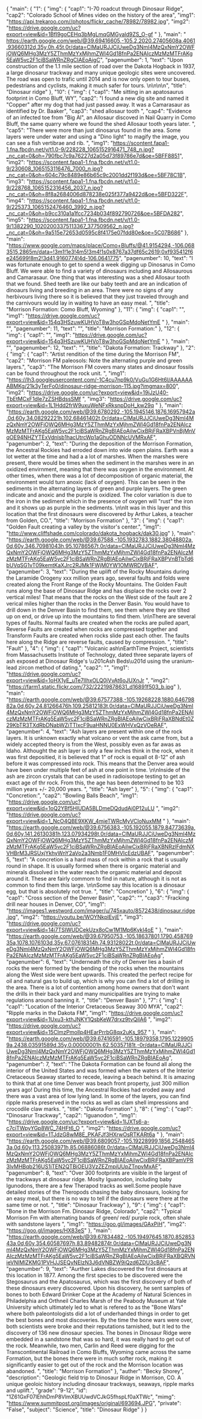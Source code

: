 {
    "main": {
        "1": {
            "img": {
                "cap1": "I-70 roadcut through Dinosaur Ridge", 
                "cap2": "Colorado School of Mines video on the history of the area", 
                "img1": "https://api.trekaroo.com//photos/flickr_cache/78982/78982.jpg", 
                "img2": "https://drive.google.com/uc?export=view&id=1BfI9goCEHq3bMgLmqGMGyald9ZS_O-gf "
            }, 
            "main": " https://earth.google.com/web/@39.69416605,-105.2,2020.27405608a,4061.93660312d,35y,0h,45t,0r/data=ClMaURJJCiUweDg3NmI4MzQxNmY2OWFjOWQ6MHg3MzY5ZThmMzYxMjhmZWI4Gd18fnPa2ENAIczMzMzMTFrAKg5EaW5vc2F1ciBSaWRnZRgCIAEoAigC", 
            "pagenumber": 1, 
            "text": "Upon construction of the 1.1 mile section of road over the Dakota Hogback in 1937, a large dinosarur trackway and many unique geologic sites were uncovered. The road was open to trafic until 2014 and is now only open to tour buses, pedestrians and cyclists, making it much safer for tours. \n\n\n\n", 
            "title": "Dinosaur ridge"
        }, 
        "10": {
            "img": {
                "cap1": "Me sitting in an apatosaurus footprint in Como Bluff, WY", 
                "cap2": "I found a new dig site and named it \"Copper\" after my dog that had just passed away. It was a Camarasaur as identified by Dr. Baaker", 
                "cap3": "shed allosaur tooth ", 
                "cap4": "Evidence of an infected toe from \"Big Al\", an Allosaur discoved in Nail Quarry in Como Bluff, the same quarry where we found the shed Allosaur tooth years later. ", 
                "cap5": "There were more than just dinosarus found in the area. Some layers were under water and using a \"Dino light\" to magify the image, you can see a fish vertibrae and rib. ", 
                "img1": "https://scontent.fapa1-1.fna.fbcdn.net/v/t1.0-9/228228_1065152916471_748_n.jpg?_nc_cat=0&oh=790fbc7c9a76227d2a05d73f89786e7d&oe=5BFF8851", 
                "img2": "https://scontent.fapa1-1.fna.fbcdn.net/v/t1.0-9/230608_1065153116476_7000_n.jpg?_nc_cat=0&oh=604c79c8489e86b65c9c2001dd2f193d&oe=5BF78C1B", 
                "img3": "https://scontent.fapa1-1.fna.fbcdn.net/v/t1.0-9/228768_1065152316456_2037_n.jpg?_nc_cat=0&oh=8f8a2684006d878238e025f377a9422d&oe=5BFD322F", 
                "img4": "https://scontent.fapa1-1.fna.fbcdn.net/v/t1.0-9/225373_1065152476460_3992_n.jpg?_nc_cat=0&oh=b9cc310a1a1fcc7234b034f892790726&oe=5BFDA282", 
                "img5": "https://scontent.fapa1-1.fna.fbcdn.net/v/t1.0-9/1382290_10202003375113367_377509562_n.jpg?_nc_cat=0&oh=9a515e72653d0595c8f4175e07fdd80e&oe=5C07B686"
            }, 
            "main": "https://www.google.com/maps/place/Como+Bluffs/@41.9154294,-106.0683515,2865m/data=!3m1!1e3!4m5!3m4!1s0x8767a37df65c2619:0xf935412f6e245699!8m2!3d41.9160774!4d-106.0641775", 
            "pagenumber": 10, 
            "text": "I was fortunate enough to get to spend a week digging up Dinosarus in Como Bluff. We were able to find a variety of dinosaurs including and Allosaurous and Camarasaur. One thing that was interesting was a shed Allosaur tooth that we found. Shed teeth are like our baby teeth and are an indication of dinoaurs living and breeding in an area. There were no signs of any herbivours living there so it is believed that they just traveled through and the carnivours would lay in waiting to have an easy meal. ", 
            "title": "Morrison Formation: Como Bluff, Wyoming"
        }, 
        "11": {
            "img": {
                "cap1": "", 
                "img1": "https://drive.google.com/uc?export=view&id=154q3HSzuwKUHVoT8w3hoGSpMdoNetYmE "
            }, 
            "main": "", 
            "pagenumber": 11, 
            "text": "", 
            "title": "Morrison Formation:"
        }, 
        "12": {
            "img": {
                "cap1": "", 
                "img1": "https://drive.google.com/uc?export=view&id=154q3HSzuwKUHVoT8w3hoGSpMdoNetYmE "
            }, 
            "main": "", 
            "pagenumber": 12, 
            "text": "", 
            "title": "Dakota Formation: Trackway"
        }, 
        "2": {
            "img": {
                "cap1": "Artist rendition of the time during the Morrison FM", 
                "cap2": "Morrison FM paleosols: Note the alternating purple and green layers.", 
                "cap3": "The Morrison FM covers many states and dinosaur fossils can be found throughout the rock unit. ", 
                "img1": "https://lh3.googleusercontent.com/-1C4cu7np9k0/VuGu1G6Ht6I/AAAAAAABMKg/21k3yTerFo0/dinosaur-ridge-morrison-115.jpg?imgmax=800", 
                "img2": "https://drive.google.com/uc?export=view&id=19iJzU40-TbEtMCxF1dle7zZSHBdssSMf ", 
                "img3": "https://drive.google.com/uc?export=view&id=1L1Hdd2frW9uxuWeNFxRksnpDoH_kw29q "
            }, 
            "main": "https://earth.google.com/web/@39.6780292,-105.1945146,1876.16957942a,0d,60y,34.08292221h,102.68461402t,0r/data=ClMaURJJCiUweDg3NmI4MzQxNmY2OWFjOWQ6MHg3MzY5ZThmMzYxMjhmZWI4Gd18fnPa2ENAIczMzMzMTFrAKg5EaW5vc2F1ciBSaWRnZRgBIAEoAiIwCixBRjFRaXBPVnBjMnVqOE94NHZYTExVdnlsb1hacUtrcWp1aGhuODNNcUVMRxAF", 
            "pagenumber": 2, 
            "text": "During the deposition of the Morrison Formation, the Ancestral Rockies had erroded down into wide open plains. Earth was a lot wetter at the time and had a a lot of marshes. When the marshes were present, there would be times when the sediment in the marshes were in an oxidized envirnment, meaning that there was oxygen in the environment. At other times, when there was a lot of decomposition of organic material, the environment would turn anoxic (lack of oxygen). This can be seen in the sediments in the alternating layers of green and purple layers. The green indicate and anoxic and the purple is oxidized. The color variation is due to the iron in the sediment which in the presence of oxygen will \"rust\" the iron and it shows up as purple in the sediments. \n\nIt was in this layer and this location that the first dinosaurs were discovered by Arthur Lakes, a teacher from Golden, CO.", 
            "title": "Morrison Formation"
        }, 
        "3": {
            "img": {
                "cap1": "Golden Fault creating a valley by the visitor's center.", 
                "img1": "http://www.cliffshade.com/colorado/dakota_hogback/dak30.jpg"
            }, 
            "main": "https://earth.google.com/web/@39.67588,-105.1932783,1882.38048802a,0d,60y,346.70981043h,95.10786567t,0r/data=ClMaURJJCiUweDg3NmI4MzQxNmY2OWFjOWQ6MHg3MzY5ZThmMzYxMjhmZWI4Gd18fnPa2ENAIczMzMzMTFrAKg5EaW5vc2F1ciBSaWRnZRgBIAEoAiIwCixBRjFRaXBPVnBTbTd6bUVqSG1vT09kemtKaXJrc2RJMk1FWjM0YW1OMWRDVBAF", 
            "pagenumber": 3, 
            "text": "During the uplift of the Rocky Mountains during the Laramide Orogeny xxx million years ago, several faults and folds were created along the Front Range of the Rocky Mountains. The Golden Fault runs along the base of Dinosaur Ridge and has displace the rocks over 2 vertical miles! That means that the rocks on the West side of the fault are 2 verical miles higher than the rocks in the Denver Basin. You would have to drill down in the Denver Basin to find them, see them where they are tilted up on end, or drive up into the mountains to find them. \n\nThere are several types of faults. Normal faults are created when the rocks are pulled apart, Reverse Faults are created when rocks are compressed together and Transform Faults are created when rocks slide past each other. The faults here along the Ridge are reverse faults, caused by compression. ", 
            "title": "Fault"
        }, 
        "4": {
            "img": {
                "cap1": "Volcanic ash\nEarthTime Project, scientists from Massachusetts Institute of Technology, dated three separate layers of ash exposed at Dinosaur Ridge's \u201cAsh Beds\u201d using the uranium-lead zircon method of dating.", 
                "cap2": "", 
                "img1": "https://drive.google.com/uc?export=view&id=1oHX1yE_uTe7lIhxOLQ0jVvAt6oJUXnJr ", 
                "img2": "https://farm1.static.flickr.com/732/22219878631_d16891f503_b.jpg"
            }, 
            "main": "https://earth.google.com/web/@39.67577388,-105.19268228,1880.64679882a,0d,60y,24.81266476h,109.25812183t,0r/data=ClMaURJJCiUweDg3NmI4MzQxNmY2OWFjOWQ6MHg3MzY5ZThmMzYxMjhmZWI4Gd18fnPa2ENAIczMzMzMTFrAKg5EaW5vc2F1ciBSaWRnZRgBIAEoAiIwCixBRjFRaXBNdEt0Z29KbTR3TXdRbDNabWZiTTIxcF9uaHNNU0ExWHVxQzVOeRAF", 
            "pagenumber": 4, 
            "text": "Ash layers are present within one of the rock layers. It is unknown exactly what volcano or vent the ask came from, but a widely accepted theory is from the West, possibly even as far awas as Idaho. Althought the ash layer is only a few inches think in the rock, when it was first depositied, it is believed that 1\" of rock is equall ot 8-12\" of ash before it was compressed into rock. This means that the Denver area would have been under multiple feet of ash at one point in time. \n\nInside of the ash are zircon crystals that can be used in radioisotope testing to get an exact age of thr rock. From this, the age has been determined to be 103 million years +/- 20,000 years. ", 
            "title": "Ash layer"
        }, 
        "5": {
            "img": {
                "cap1": "Concretion:", 
                "cap2": "Bowling Balls Beach", 
                "img1": "https://drive.google.com/uc?export=view&id=1oQ2YBf5HlUDA5BLDmeDQdudAj0P12uLU ", 
                "img2": "https://drive.google.com/uc?export=view&id=1_NcO4QBE9XKW_4mjeTWRcMyVCIoNuxMM "
            }, 
            "main": "https://earth.google.com/web/@39.6756383,-105.192055,1879.84773639a,0d,60y,141.26130381h,123.07934298t,0r/data=ClMaURJJCiUweDg3NmI4MzQxNmY2OWFjOWQ6MHg3MzY5ZThmMzYxMjhmZWI4Gd18fnPa2ENAIczMzMzMTFrAKg5EaW5vc2F1ciBSaWRnZRgBIAEoAiIwCixBRjFRaXBNRzlFdmNXVHBrM3JRSUxjYkhyWnY2aVo2a3Nmb1F0MHVIcEdzUBAF", 
            "pagenumber": 5, 
            "text": "A concretion is a hard mass of rock within a rock that is usually round in shape. It is usually formed when there is organic material and minerals dissolved in the water reach the orgamic material and deposit around it. These are fairly commom to find in nature, although it is not as common to find them this large. \n\nSome say this location is a dinosaur egg, but that is absolutely not true. ", 
            "title": "Concretion"
        }, 
        "6": {
            "img": {
                "cap1": "Cross section of the Denver Basin", 
                "cap2": "", 
                "cap3": "Fracking drill near houses in Denver, CO", 
                "img1": "https://images1.westword.com/imager/u/745xauto/8572438/dinosaur.ridge.jpg", 
                "img2": "https://youtu.be/WOYNkplEvjE", 
                "img3": "https://drive.google.com/uc?export=view&id=14i7TSIWUDCekUzx8oCw1M1Mp6KykI4oE "
            }, 
            "main": "https://earth.google.com/web/@39.67950753,-105.18637801,1790.45876935a,1078.1076103d,35y,67.07618314h,74.93128022t,0r/data=ClMaURJJCiUweDg3NmI4MzQxNmY2OWFjOWQ6MHg3MzY5ZThmMzYxMjhmZWI4Gd18fnPa2ENAIczMzMzMTFrAKg5EaW5vc2F1ciBSaWRnZRgBIAEoAg", 
            "pagenumber": 6, 
            "text": "Underneath the city of Denver lies a basin of rocks the were formed by the bending of the rocks when the mountains along the West side were bent upwards. This created the perfect recipe for oil and natural gas to build up, which is why you can find a lot of drilling in the area. There is a lot of contention among home owners that don't want the drills in their back yard and many municipalities are trying to make regulations around banning it. ", 
            "title": "Denver Basin"
        }, 
        "7": {
            "img": {
                "cap1": "Location of the Interior Cretaceous Seaway 300 MYA", 
                "cap2": "Ripple marks in the Dakota FM", 
                "img1": "https://drive.google.com/uc?export=view&id=1Uxu3-kthJNKY1QsbKeW7drxz9tvQiIA6 ", 
                "img2": "https://drive.google.com/uc?export=view&id=15CImzPmollp4HEarPrrbG8qx2uKs_957 "
            }, 
            "main": "https://earth.google.com/web/@39.67416591,-105.18979358,1795.12299059a,2438.03591589d,35y,0.00000001h,62.50357181t,-0r/data=ClMaURJJCiUweDg3NmI4MzQxNmY2OWFjOWQ6MHg3MzY5ZThmMzYxMjhmZWI4Gd18fnPa2ENAIczMzMzMTFrAKg5EaW5vc2F1ciBSaWRnZRgBIAEoAg", 
            "pagenumber": 7, 
            "text": "The Dakota Formation can be found all along the interior of the United States and was formed when the waters of the Interior Cretaceous Seaway started to recede, leaving a beach behind. It is amazing to think that at one time Denver was beach front property, just 300 million years ago! During this time, the Ancestral Rockies had eroded away and there was a vast area of low lying land. In some of the layers, you can find ripple marks preserved in the rocks as well as clam shell impressions and crocodile claw marks. ", 
            "title": "Dakota Formation"
        }, 
        "8": {
            "img": {
                "cap1": "Dinosarur Trackway", 
                "cap2": "Iguanodon ", 
                "img1": "https://drive.google.com/uc?export=view&id=1IJXTs6-a-c7ciTWpyYGp8WC_74HFt6_O ", 
                "img2": "https://drive.google.com/uc?export=view&id=1TJdzG8wM8E_PKAFJf3HXrwOsRTKARt6a "
            }, 
            "main": "https://earth.google.com/web/@39.6809057,-105.19228999,1856.25484653a,0d,60y,113.25083971h,85.06886086t,0r/data=ClMaURJJCiUweDg3NmI4MzQxNmY2OWFjOWQ6MHg3MzY5ZThmMzYxMjhmZWI4Gd18fnPa2ENAIczMzMzMTFrAKg5EaW5vc2F1ciBSaWRnZRgBIAEoAiIwCixBRjFRaXBPamVPR3lvMHBqb216US1iTEN2QTBiOEU3VzZEZmpiUUpZTnpvMxAF", 
            "pagenumber": 8, 
            "text": "Over 300 footprints are visible in the largest of the trackways at dinosaur ridge. Moslty Iguanodon, including baby Igunodons, there are a few Therapod tracks as well.Some people have detailed stories of the Theropods chasing the baby dinosaurs, looking for an easy meal, but there is no way to tell if the dinosaurs were there at the same time or not.  ", 
            "title": "Dinosaur Trackway"
        }, 
        "9": {
            "img": {
                "cap1": "Bone in the Morrison Fm. Dinosaur Ridge, Colorado", 
                "cap2": "Typical Morrison Fm with alternating bands of green/ red/ purple rock, often shale with sandstone layers ", 
                "img1": "https://goo.gl/images/GAxPiH", 
                "img2": "https://goo.gl/images/HX83eS"
            }, 
            "main": "https://earth.google.com/web/@39.67834482,-105.19497645,1870.85285343a,0d,60y,354.60587697h,83.89482874t,0r/data=ClMaURJJCiUweDg3NmI4MzQxNmY2OWFjOWQ6MHg3MzY5ZThmMzYxMjhmZWI4Gd18fnPa2ENAIczMzMzMTFrAKg5EaW5vc2F1ciBSaWRnZRgBIAEoAiIwCixBRjFRaXBQRVNieVNIMlZKMG1PVHJJSEQyNElzN3J6dVNBZW9iQzd6ZDU3cBAF", 
            "pagenumber": 9, 
            "text": "Aurther Lakes discovered the first dinosaurs at this location in 1877. Among the first species to be discovered were the Stegosaurus and the Apatosaurus, which was the first discovery of both of these dinosaurs every discovered. Upon his discovery, he sent samples of bones to both Edward Drinker Cope at the Academy of Natural Sciences in Philadelphia and Orthneil Charles Marsh of the Peabody Museum at Yale University which ultimately led to what is refered to as the \"Bone Wars\" where both paleontologists did a lot of underhanded things in order to get the best bones and most discoveries. By the time the bone wars were over, both scientists were broke and their reputations tarnished, but it led to the discovery of 136 new dinosaur species. The bones in Dinosaur Ridge were embedded in a sandstone that was so hard, it was really hard to get out of the rock. Meanwhile, two men, Carlin and Reed were digging for the Transcontinental Railroad in Como Bluffs, Wyoming came across the same Formation, but the bones there were in much softer rock, making it significantly easier to get out of the rock and the Morrison location was abandoned.  ", 
            "title": "Morrison Formation"
        }, 
        "auther": "Becky Shorey", 
        "description": "Geologic field trip to Dinosaur Ridge in Morrison, CO. A unique geoloic history including dinosaur trackways, seaways, ripple marks and uplift.", 
        "grade": "9-12", 
        "id": "1Z61GxF07lEhhDmP8VlmXBUUwdVCJkG5fhspLf0aXTWc", 
        "mimg": "https://www.summitpost.org/images/original/693694.JPG", 
        "private": "False", 
        "subject": "Science", 
        "title": "Dinosaur Ridge"
    }
}